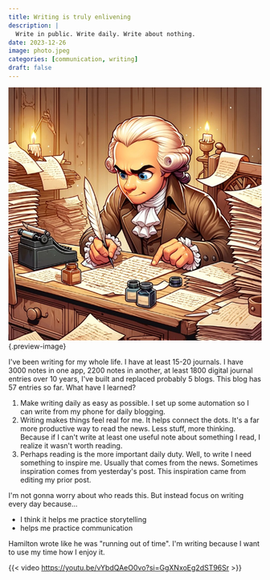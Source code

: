 ```yaml
---
title: Writing is truly enlivening 
description: |
  Write in public. Write daily. Write about nothing. 
date: 2023-12-26
image: photo.jpeg
categories: [communication, writing]
draft: false
---
```


![Hamilton is running out of time](photo.jpeg){.preview-image}


I've been writing for my whole life. I have at least 15-20 journals. I have 3000 notes in one app, 2200 notes in another, at least 1800 digital journal entries over 10 years, I've built and replaced probably 5 blogs. This blog has 57 entries so far. What have I learned?

1. Make writing daily as easy as possible. I set up some automation so I can write from my phone for daily blogging. 
2. Writing makes things feel real for me. It helps connect the dots. It's a far more productive way to read the news. Less stuff, more thinking. Because if I can't write at least one useful note about something I read, I realize it wasn't worth reading. 
3. Perhaps reading is the more important daily duty. Well, to write I need something to inspire me. Usually that comes from the news. Sometimes inspiration comes from yesterday's post. This inspiration came from editing my prior post. 

I'm not gonna worry about who reads this. But instead focus on writing every day because...

- I think it helps me practice storytelling 
- helps me practice communication

Hamilton wrote like he was "running out of time". I'm writing because I want to use my time how I enjoy it.  

{{< video https://youtu.be/vYbdQAeO0vo?si=GgXNxoEg2dST96Sr >}} 